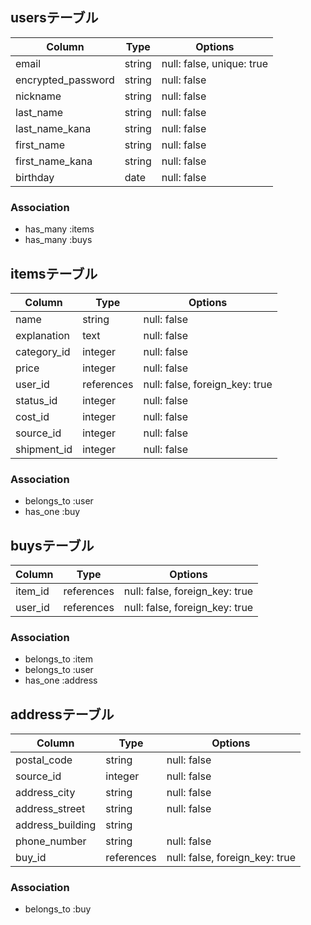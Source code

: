 ## usersテーブル

| Column             | Type   | Options                   |
| ------------------ | ------ | ------------------------- |
| email              | string | null: false, unique: true |
| encrypted_password | string | null: false               |
| nickname           | string | null: false               |
| last_name          | string | null: false               |
| last_name_kana     | string | null: false               |
| first_name         | string | null: false               |
| first_name_kana    | string | null: false               |
| birthday           | date   | null: false               |

### Association
- has_many :items
- has_many :buys

## itemsテーブル

| Column      | Type       | Options                        |
| ----------- | ---------- | ------------------------------ |
| name        | string     | null: false                    |
| explanation | text       | null: false                    |
| category_id | integer    | null: false                    |
| price       | integer    | null: false                    |
| user_id     | references | null: false, foreign_key: true |
| status_id   | integer    | null: false                    |
| cost_id     | integer    | null: false                    |
| source_id   | integer    | null: false                    |
| shipment_id | integer    | null: false                    |

### Association
- belongs_to :user
- has_one :buy

## buysテーブル

| Column    | Type       | Options                        |
| --------- | ---------- | ------------------------------ |
| item_id   | references | null: false, foreign_key: true |
| user_id   | references | null: false, foreign_key: true |

### Association
- belongs_to :item
- belongs_to :user
- has_one :address

## addressテーブル

| Column           | Type       | Options                        |
| ---------------- | ---------- | ------------------------------ |
| postal_code      | string     | null: false                    |
| source_id	       | integer    | null: false                    |
| address_city     | string     | null: false                    |
| address_street   | string     | null: false                    |
| address_building | string     |                                |
| phone_number     | string     | null: false                    |
| buy_id           | references | null: false, foreign_key: true |


### Association
- belongs_to :buy

